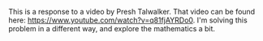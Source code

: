 This is a response to a video by Presh Talwalker. That video can be found here: https://www.youtube.com/watch?v=q81fjAYRDo0.
I'm solving this problem in a different way, and explore the mathematics a bit. 
